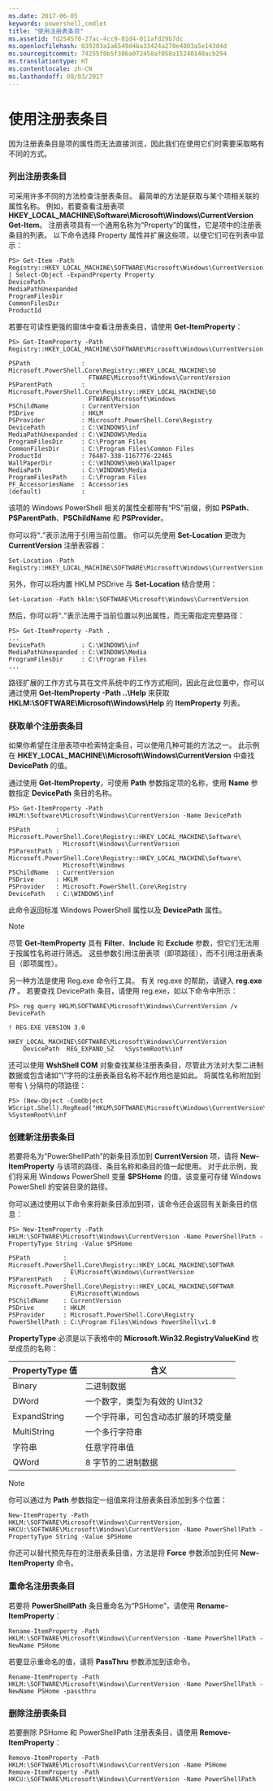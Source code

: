 ```yaml
---
ms.date: 2017-06-05
keywords: powershell,cmdlet
title: "使用注册表条目"
ms.assetid: fd254570-27ac-4cc9-81d4-011afd29b7dc
ms.openlocfilehash: 039203a1a6549d4ba33424a278e4803a5e143d4d
ms.sourcegitcommit: 74255f0b5f386a072458af058a15240140acb294
ms.translationtype: HT
ms.contentlocale: zh-CN
ms.lasthandoff: 08/03/2017
---
```

# <a name="working-with-registry-entries"></a>使用注册表条目
因为注册表条目是项的属性而无法直接浏览，因此我们在使用它们时需要采取略有不同的方式。

### <a name="listing-registry-entries"></a>列出注册表条目
可采用许多不同的方法检查注册表条目。 最简单的方法是获取与某个项相关联的属性名称。 例如，若要查看注册表项 **HKEY_LOCAL_MACHINE\\Software\\Microsoft\\Windows\\CurrentVersion** **Get-Item**。 注册表项具有一个通用名称为“Property”的属性，它是项中的注册表条目的列表。 以下命令选择 Property 属性并扩展这些项，以便它们可在列表中显示：

```
PS> Get-Item -Path Registry::HKEY_LOCAL_MACHINE\SOFTWARE\Microsoft\Windows\CurrentVersion | Select-Object -ExpandProperty Property
DevicePath
MediaPathUnexpanded
ProgramFilesDir
CommonFilesDir
ProductId
```

若要在可读性更强的窗体中查看注册表条目，请使用 **Get-ItemProperty**：

```
PS> Get-ItemProperty -Path Registry::HKEY_LOCAL_MACHINE\SOFTWARE\Microsoft\Windows\CurrentVersion

PSPath              : Microsoft.PowerShell.Core\Registry::HKEY_LOCAL_MACHINE\SO
                      FTWARE\Microsoft\Windows\CurrentVersion
PSParentPath        : Microsoft.PowerShell.Core\Registry::HKEY_LOCAL_MACHINE\SO
                      FTWARE\Microsoft\Windows
PSChildName         : CurrentVersion
PSDrive             : HKLM
PSProvider          : Microsoft.PowerShell.Core\Registry
DevicePath          : C:\WINDOWS\inf
MediaPathUnexpanded : C:\WINDOWS\Media
ProgramFilesDir     : C:\Program Files
CommonFilesDir      : C:\Program Files\Common Files
ProductId           : 76487-338-1167776-22465
WallPaperDir        : C:\WINDOWS\Web\Wallpaper
MediaPath           : C:\WINDOWS\Media
ProgramFilesPath    : C:\Program Files
PF_AccessoriesName  : Accessories
(default)           :
```

该项的 Windows PowerShell 相关的属性全都带有“PS”前缀，例如 **PSPath**、**PSParentPath**、**PSChildName** 和 **PSProvider**。

你可以将“**.**”表示法用于引用当前位置。 你可以先使用 **Set-Location** 更改为 **CurrentVersion** 注册表容器：

```
Set-Location -Path Registry::HKEY_LOCAL_MACHINE\SOFTWARE\Microsoft\Windows\CurrentVersion
```

另外，你可以将内置 HKLM PSDrive 与 **Set-Location** 结合使用：

```
Set-Location -Path hklm:\SOFTWARE\Microsoft\Windows\CurrentVersion
```

然后，你可以将“**.**”表示法用于当前位置以列出属性，而无需指定完整路径：

```
PS> Get-ItemProperty -Path .
...
DevicePath          : C:\WINDOWS\inf
MediaPathUnexpanded : C:\WINDOWS\Media
ProgramFilesDir     : C:\Program Files
...
```

路径扩展的工作方式与其在文件系统中的工作方式相同，因此在此位置中，你可以通过使用 **Get-ItemProperty -Path ..\\Help** 来获取 **HKLM:\\SOFTWARE\\Microsoft\\Windows\\Help** 的 **ItemProperty** 列表。

### <a name="getting-a-single-registry-entry"></a>获取单个注册表条目
如果你希望在注册表项中检索特定条目，可以使用几种可能的方法之一。 此示例在 **HKEY_LOCAL_MACHINE\\\\Microsoft\\Windows\\CurrentVersion** 中查找 **DevicePath** 的值。

通过使用 **Get-ItemProperty**，可使用 **Path** 参数指定项的名称，使用 **Name** 参数指定 **DevicePath** 条目的名称。

```
PS> Get-ItemProperty -Path HKLM:\Software\Microsoft\Windows\CurrentVersion -Name DevicePath

PSPath       : Microsoft.PowerShell.Core\Registry::HKEY_LOCAL_MACHINE\Software\
               Microsoft\Windows\CurrentVersion
PSParentPath : Microsoft.PowerShell.Core\Registry::HKEY_LOCAL_MACHINE\Software\
               Microsoft\Windows
PSChildName  : CurrentVersion
PSDrive      : HKLM
PSProvider   : Microsoft.PowerShell.Core\Registry
DevicePath   : C:\WINDOWS\inf
```

此命令返回标准 Windows PowerShell 属性以及 **DevicePath** 属性。

> [!NOTE]
> 尽管 **Get-ItemProperty** 具有 **Filter**、**Include** 和 **Exclude** 参数，但它们无法用于按属性名称进行筛选。 这些参数引用注册表项（即项路径），而不引用注册表条目（即项属性）。

另一种方法是使用 Reg.exe 命令行工具。 有关 reg.exe 的帮助，请键入 **reg.exe /?** 。 若要查找 DevicePath 条目，请使用 reg.exe，如以下命令中所示：

```
PS> reg query HKLM\SOFTWARE\Microsoft\Windows\CurrentVersion /v DevicePath

! REG.EXE VERSION 3.0

HKEY_LOCAL_MACHINE\SOFTWARE\Microsoft\Windows\CurrentVersion
    DevicePath  REG_EXPAND_SZ   %SystemRoot%\inf
```

还可以使用 **WshShell COM** 对象查找某些注册表条目，尽管此方法对大型二进制数据或包含诸如“\\”字符的注册表条目名称不起作用也是如此。 将属性名称附加到带有 \\ 分隔符的项路径：

```
PS> (New-Object -ComObject WScript.Shell).RegRead("HKLM\SOFTWARE\Microsoft\Windows\CurrentVersion\DevicePath")
%SystemRoot%\inf
```

### <a name="creating-new-registry-entries"></a>创建新注册表条目
若要将名为“PowerShellPath”的新条目添加到 **CurrentVersion** 项，请将 **New-ItemProperty** 与该项的路径、条目名称和条目的值一起使用。 对于此示例，我们将采用 Windows PowerShell 变量 **$PSHome** 的值，该变量可存储 Windows PowerShell 的安装目录的路径。

你可以通过使用以下命令来将新条目添加到项，该命令还会返回有关新条目的信息：

```
PS> New-ItemProperty -Path HKLM:\SOFTWARE\Microsoft\Windows\CurrentVersion -Name PowerShellPath -PropertyType String -Value $PSHome

PSPath         : Microsoft.PowerShell.Core\Registry::HKEY_LOCAL_MACHINE\SOFTWAR
                 E\Microsoft\Windows\CurrentVersion
PSParentPath   : Microsoft.PowerShell.Core\Registry::HKEY_LOCAL_MACHINE\SOFTWAR
                 E\Microsoft\Windows
PSChildName    : CurrentVersion
PSDrive        : HKLM
PSProvider     : Microsoft.PowerShell.Core\Registry
PowerShellPath : C:\Program Files\Windows PowerShell\v1.0
```

**PropertyType** 必须是以下表格中的 **Microsoft.Win32.RegistryValueKind** 枚举成员的名称：

|PropertyType 值|含义|
|----------------------|-----------|
|Binary|二进制数据|
|DWord|一个数字，类型为有效的 UInt32|
|ExpandString|一个字符串，可包含动态扩展的环境变量|
|MultiString|一个多行字符串|
|字符串|任意字符串值|
|QWord|8 字节的二进制数据|

> [!NOTE]
> 你可以通过为 **Path** 参数指定一组值来将注册表条目添加到多个位置：

```
New-ItemProperty -Path HKLM:\SOFTWARE\Microsoft\Windows\CurrentVersion, HKCU:\SOFTWARE\Microsoft\Windows\CurrentVersion -Name PowerShellPath -PropertyType String -Value $PSHome
```

你还可以替代预先存在的注册表条目值，方法是将 **Force** 参数添加到任何 **New-ItemProperty** 命令。

### <a name="renaming-registry-entries"></a>重命名注册表条目
若要将 **PowerShellPath** 条目重命名为“PSHome”，请使用 **Rename-ItemProperty**：

```
Rename-ItemProperty -Path HKLM:\SOFTWARE\Microsoft\Windows\CurrentVersion -Name PowerShellPath -NewName PSHome
```

若要显示重命名的值，请将 **PassThru** 参数添加到该命令。

```
Rename-ItemProperty -Path HKLM:\SOFTWARE\Microsoft\Windows\CurrentVersion -Name PowerShellPath -NewName PSHome -passthru
```

### <a name="deleting-registry-entries"></a>删除注册表条目
若要删除 PSHome 和 PowerShellPath 注册表条目，请使用 **Remove-ItemProperty**：

```
Remove-ItemProperty -Path HKLM:\SOFTWARE\Microsoft\Windows\CurrentVersion -Name PSHome
Remove-ItemProperty -Path HKCU:\SOFTWARE\Microsoft\Windows\CurrentVersion -Name PowerShellPath
```

